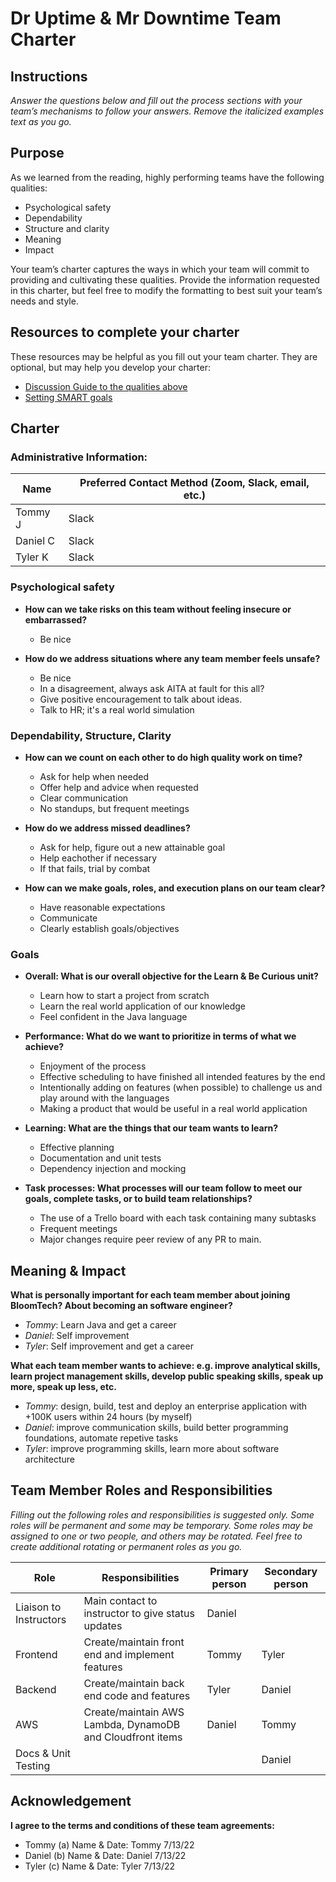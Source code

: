 # Dr Uptime & Mr Downtime Team Charter

## Instructions

*Answer the questions below and fill out the process sections with your team’s
mechanisms to follow your answers. Remove the italicized examples text as you
go.*

## Purpose

As we learned from the reading, highly performing teams have the following
qualities:

* Psychological safety
* Dependability
* Structure and clarity
* Meaning
* Impact

Your team’s charter captures the ways in which your team will commit to
providing and cultivating these qualities. Provide the information requested in
this charter, but feel free to modify the formatting to best suit your team’s
needs and style.

## Resources to complete your charter

These resources may be helpful as you fill out your team charter. They are optional, but may help you develop your charter:

* [Discussion Guide to the qualities above](https://docs.google.com/document/d/1lgiz6mwZeyWEaJxN_NMI-tI5Qijv2BHh27DPLeSLE40)
* [Setting SMART goals](https://www.mindtools.com/pages/article/smart-goals.htm)

## Charter

### Administrative Information:

|Name            |Preferred Contact Method (Zoom, Slack, email, etc.) |
|---	         |---                                                 |
|Tommy J         | Slack                                              |
|Daniel C        | Slack                                              |
|Tyler K         | Slack                                              |

### Psychological safety

* **How can we take risks on this team without feeling insecure or embarrassed?**
  - Be nice

* **How do we address situations where any team member feels unsafe?**
  - Be nice
  - In a disagreement, always ask AITA at fault for this all?
  - Give positive encouragement to talk about ideas.
  - Talk to HR; it's a real world simulation

### Dependability, Structure, Clarity

* **How can we count on each other to do high quality work on time?**
    - Ask for help when needed
    - Offer help and advice when requested
    - Clear communication
    - No standups, but frequent meetings

* **How do we address missed deadlines?**
    - Ask for help, figure out a new attainable goal
    - Help eachother if necessary
    - If that fails, trial by combat

* **How can we make goals, roles, and execution plans on our team clear?**
    - Have reasonable expectations
    - Communicate
    - Clearly establish goals/objectives


### Goals

* **Overall: What is our overall objective for the Learn & Be Curious unit?**
    - Learn how to start a project from scratch
    - Learn the real world application of our knowledge
    - Feel confident in the Java language

* **Performance: What do we want to prioritize in terms of what we achieve?**
    - Enjoyment of the process
    - Effective scheduling to have finished all intended features by the end
    - Intentionally adding on features (when possible) to challenge us and play around with the languages
    - Making a product that would be useful in a real world application


* **Learning: What are the things that our team wants to learn?**
    - Effective planning
    - Documentation and unit tests
    - Dependency injection and mocking


* **Task processes: What processes will our team follow to meet our goals, complete tasks, or to build team relationships?**
    - The use of a Trello board with each task containing many subtasks
    - Frequent meetings
    - Major changes require peer review of any PR to main.


## Meaning & Impact

**What is personally important for each team member about joining BloomTech? About
becoming an software engineer?**

* *Tommy*: Learn Java and get a career
* *Daniel*: Self improvement
* *Tyler*: Self improvement and get a career

**What each team member wants to achieve: e.g. improve analytical skills, learn
project management skills, develop public speaking skills, speak up more, speak
up less, etc.**

* *Tommy*: design, build, test and deploy an enterprise application with +100K users within 24 hours (by myself) 
* *Daniel*: improve communication skills, build better programming foundations, automate repetive tasks
* *Tyler*: improve programming skills, learn more about software architecture

## Team Member Roles and Responsibilities

*Filling out the following roles and responsibilities is suggested only. Some
roles will be permanent and some may be temporary. Some roles may be assigned to
one or two people, and others may be rotated. Feel free to create additional
rotating or permanent roles as you go.*

|**Role**               |**Responsibilities**                                                |**Primary person** |**Secondary person** |
|---                    |---                                                                 |---                |---                  |
|Liaison to Instructors | Main contact to instructor to give status updates                  | Daniel            |                     |
|Frontend               | Create/maintain front end and implement features                   | Tommy             | Tyler               |
|Backend                | Create/maintain back end code and features                         | Tyler             | Daniel              |
|AWS                    | Create/maintain AWS Lambda, DynamoDB and Cloudfront items          | Daniel            | Tommy               |
|Docs & Unit Testing    |                                                                    |                   | Daniel              |

## Acknowledgement

**I agree to the terms and conditions of these team agreements:**

* Tommy (a) Name & Date: Tommy 7/13/22
* Daniel (b) Name & Date: Daniel 7/13/22
* Tyler (c) Name & Date: Tyler 7/13/22
